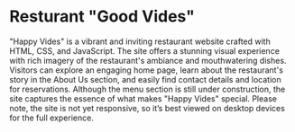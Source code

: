 # Resturant "Good Vides"
 "Happy Vides" is a vibrant and inviting restaurant website crafted with HTML, CSS, and JavaScript. The site offers a stunning visual experience with rich imagery of the restaurant's ambiance and mouthwatering dishes. Visitors can explore an engaging home page, learn about the restaurant's story in the About Us section, and easily find contact details and location for reservations. Although the menu section is still under construction, the site captures the essence of what makes "Happy Vides" special. Please note, the site is not yet responsive, so it’s best viewed on desktop devices for the full experience.
